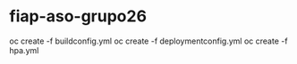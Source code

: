 # fiap-aso-grupo26



oc create -f buildconfig.yml
oc create -f deploymentconfig.yml
oc create -f hpa.yml


